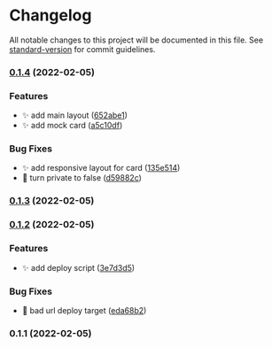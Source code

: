 # Changelog

All notable changes to this project will be documented in this file. See [standard-version](https://github.com/conventional-changelog/standard-version) for commit guidelines.

### [0.1.4](https://github.com/yeeezsh/credit-card-reminder/compare/v0.1.1...v0.1.4) (2022-02-05)


### Features

* :sparkles: add main layout ([652abe1](https://github.com/yeeezsh/credit-card-reminder/commit/652abe1e9f1eb802565b4e684c8d942a7d92d416))
* :sparkles: add mock card ([a5c10df](https://github.com/yeeezsh/credit-card-reminder/commit/a5c10df392c7bd2c8d5bda414023c26056c85902))


### Bug Fixes

* :sparkles: add responsive layout for card ([135e514](https://github.com/yeeezsh/credit-card-reminder/commit/135e51452f5853107619f36685ba2265acf33f4a))
* :wrench: turn private to false ([d59882c](https://github.com/yeeezsh/credit-card-reminder/commit/d59882cbdd5a6697168c822cf063e6a8b210390d))

### [0.1.3](https://github.com/yeeezsh/credit-card-reminder/compare/v0.1.2...v0.1.3) (2022-02-05)

### [0.1.2](https://github.com/yeeezsh/credit-card-reminder/compare/v0.1.1...v0.1.2) (2022-02-05)


### Features

* :sparkles: add deploy script ([3e7d3d5](https://github.com/yeeezsh/credit-card-reminder/commit/3e7d3d5f26540a3b9736fc865c73494eadfc60df))


### Bug Fixes

* :bug: bad url deploy target ([eda68b2](https://github.com/yeeezsh/credit-card-reminder/commit/eda68b2d3f632502a04d8e1bd1b8239dea84eb25))

### 0.1.1 (2022-02-05)
